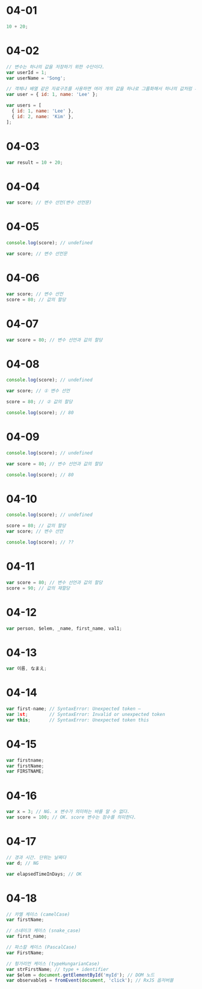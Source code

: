 # 04-01

```javascript
10 + 20;
```

# 04-02

```javascript
// 변수는 하나의 값을 저장하기 위한 수단이다.
var userId = 1;
var userName = 'Song';

// 객체나 배열 같은 자료구조를 사용하면 여러 개의 값을 하나로 그룹화해서 하나의 값처럼 사용할 수 있다.
var user = { id: 1, name: 'Lee' };

var users = [
  { id: 1, name: 'Lee' },
  { id: 2, name: 'Kim' },
];
```

# 04-03

```javascript
var result = 10 + 20;
```

# 04-04

```javascript
var score; // 변수 선언(변수 선언문)
```

# 04-05

```javascript
console.log(score); // undefined

var score; // 변수 선언문
```

# 04-06

```javascript
var score; // 변수 선언
score = 80; // 값의 할당
```

# 04-07

```javascript
var score = 80; // 변수 선언과 값의 할당
```

# 04-08

```javascript
console.log(score); // undefined

var score; // ① 변수 선언

score = 80; // ② 값의 할당

console.log(score); // 80
```

# 04-09

```javascript
console.log(score); // undefined

var score = 80; // 변수 선언과 값의 할당

console.log(score); // 80
```

# 04-10

```javascript
console.log(score); // undefined

score = 80; // 값의 할당
var score; // 변수 선언

console.log(score); // ??
```

# 04-11

```javascript
var score = 80; // 변수 선언과 값의 할당
score = 90; // 값의 재할당
```

# 04-12

```javascript
var person, $elem, _name, first_name, val1;
```

# 04-13

```javascript
var 이름, なまえ;
```

# 04-14

```javascript
var first-name; // SyntaxError: Unexpected token –
var 1st;        // SyntaxError: Invalid or unexpected token
var this;       // SyntaxError: Unexpected token this
```

# 04-15

```javascript
var firstname;
var firstName;
var FIRSTNAME;
```

# 04-16

```javascript
var x = 3; // NG. x 변수가 의미하는 바를 알 수 없다.
var score = 100; // OK. score 변수는 점수를 의미한다.
```

# 04-17

```javascript
// 경과 시간. 단위는 날짜다
var d; // NG

var elapsedTimeInDays; // OK
```

# 04-18

```javascript
// 카멜 케이스 (camelCase)
var firstName;

// 스네이크 케이스 (snake_case)
var first_name;

// 파스칼 케이스 (PascalCase)
var FirstName;

// 헝가리언 케이스 (typeHungarianCase)
var strFirstName; // type + identifier
var $elem = document.getElementById('myId'); // DOM 노드
var observable$ = fromEvent(document, 'click'); // RxJS 옵저버블
```
